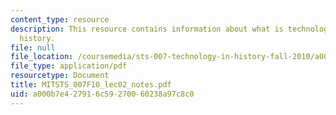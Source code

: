 ```yaml
---
content_type: resource
description: This resource contains information about what is technology? What is
  history.
file: null
file_location: /coursemedia/sts-007-technology-in-history-fall-2010/a000b7e427916c59270060238a97c8c0_MITSTS_007F10_lec02_notes.pdf
file_type: application/pdf
resourcetype: Document
title: MITSTS_007F10_lec02_notes.pdf
uid: a000b7e4-2791-6c59-2700-60238a97c8c0
---
```

